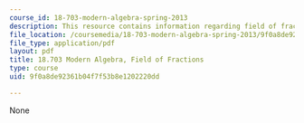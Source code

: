 ```yaml
---
course_id: 18-703-modern-algebra-spring-2013
description: This resource contains information regarding field of fractions.
file_location: /coursemedia/18-703-modern-algebra-spring-2013/9f0a8de92361b04f7f53b8e1202220dd_MIT18_703S13_pra_l_17.pdf
file_type: application/pdf
layout: pdf
title: 18.703 Modern Algebra, Field of Fractions
type: course
uid: 9f0a8de92361b04f7f53b8e1202220dd

---
```

None